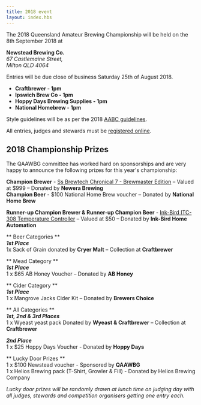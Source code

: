 ```yaml
---
title: 2018 event
layout: index.hbs
---
```


The 2018 Queensland Amateur Brewing Championship will be held on the 8th September 2018 at

**Newstead Brewing Co.**  
*67 Castlemaine Street,*  
*Milton QLD 4064*

Entries will be due close of business Saturday 25th of August 2018.  
* **Craftbrewer - 1pm**
* **Ipswich Brew Co - 1pm**
* **Hoppy Days Brewing Supplies - 1pm**
* **National Homebrew - 1pm**

Style guidelines will be as per the 2018 [AABC guidelines](http://aabc.org.au/docs/AABC2017StyleGuidelines.pdf).

All entries, judges and stewards must be [registered online](https://qldbeercomp.org/qabc18/).

## 2018 Championship Prizes

The QAAWBG committee has worked hard on sponsorships and are very happy to announce the following prizes for this year's championship:

**Champion Brewer** - [Ss Brewtech Chronical 7 - Brewmaster Edition](https://www.newerabrewing.com.au/ss-brewtech-chronical-7-fermenter-brewmaster-edition/) – Valued at $999  – Donated by **Newera Brewing**  
**Champion Beer** - $100 National Home Brew voucher – Donated by **National Home Brew**

**Runner-up Champion Brewer & Runner-up Champion Beer** - [Ink-Bird ITC-308 Temperature Controller](https://www.ebay.com.au/itm/322181962638) – Valued at $50  – Donated by **Ink-Bird Home Automation**  

** Beer Categories **  
***1st Place***  
1x Sack of Grain donated by **Cryer Malt** – Collection at **Craftbrewer**  

** Mead Category **  
***1st Place***  
1 x $65 AB Honey Voucher – Donated by **AB Honey**  

** Cider Category **  
***1st Place***  
1 x Mangrove Jacks Cider Kit – Donated by **Brewers Choice**  

** All Categories **  
***1st, 2nd & 3rd Places***  
1 x Wyeast yeast pack Donated by **Wyeast & Craftbrewer** – Collection at **Craftbrewer**  

***2nd Place***  
1 x $25 Hoppy Days Voucher - Donated by **Hoppy Days**  

** Lucky Door Prizes **  
1 x $100 Newstead voucher - Sponsored by **QAAWBG**  
1 x Helios Brewing pack (T-Shirt, Growler & Fill) - Donated by Helios Brewing Company

_Lucky door prizes will be randomly drawn at lunch time on judging day with all judges, stewards and competition organisers getting one entry each._
